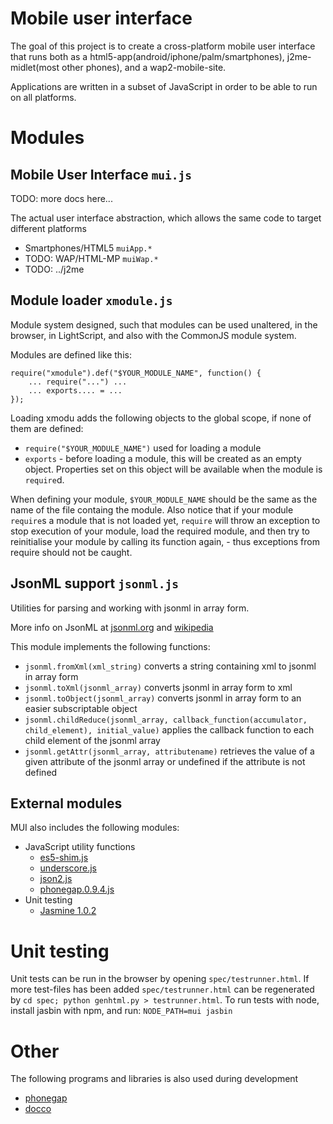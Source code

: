 # Mobile user interface

The goal of this project is to create a cross-platform mobile user interface that runs both as a html5-app(android/iphone/palm/smartphones), j2me-midlet(most other phones), and a wap2-mobile-site.

Applications are written in a subset of JavaScript in order to be able to run on all platforms.


# Modules

## Mobile User Interface `mui.js`

TODO: more docs here...

The actual user interface abstraction, which allows the same code to target different platforms

- Smartphones/HTML5 `muiApp.*`
- TODO: WAP/HTML-MP `muiWap.*`
- TODO: ../j2me

## Module loader `xmodule.js`

Module system designed, such that modules can be used unaltered,
in the browser, in LightScript, and also with the CommonJS module system.

Modules are defined like this:

    require("xmodule").def("$YOUR_MODULE_NAME", function() {
        ... require("...") ...
        ... exports.... = ...
    });


Loading xmodu adds the following objects to the global scope, if none of them are defined:

- `require("$YOUR_MODULE_NAME")` used for loading a module
- `exports` - before loading a module, this will be created as an empty object. Properties set on this object will be available when the module is `require`d.

When defining your module, `$YOUR_MODULE_NAME` should be the same as the name of the file containg the module.
Also notice that if your module `require`s a module that is not loaded yet, `require` will throw an exception to stop execution of your module, load the required module, and then try to reinitialise your module by calling its function again, - thus exceptions from require should not be caught.

## JsonML support `jsonml.js`

Utilities for parsing and working with jsonml in array form.

More info on JsonML at [jsonml.org](http://jsonml.org/) and [wikipedia](http://en.wikipedia.org/wiki/JsonML)

This module implements the following functions:

- `jsonml.fromXml(xml_string)` converts a string containing xml to jsonml in array form
- `jsonml.toXml(jsonml_array)` converts jsonml in array form to xml
- `jsonml.toObject(jsonml_array)` converts jsonml in array form to an easier subscriptable object
- `jsonml.childReduce(jsonml_array, callback_function(accumulator, child_element), initial_value)` applies the callback function to each child element of the jsonml array
- `jsonml.getAttr(jsonml_array, attributename)` retrieves the value of a given attribute of the jsonml array or undefined if the attribute is not defined

## External modules

MUI also includes the following modules:

- JavaScript utility functions
    - [es5-shim.js](https://github.com/kriskowal/es5-shim/)
    - [underscore.js](http://documentcloud.github.com/underscore/)
    - [json2.js](https://github.com/douglascrockford/JSON-js)
    - [phonegap.0.9.4.js](http://www.phonegap.com/)
- Unit testing
    - [Jasmine 1.0.2](http://pivotal.github.com/jasmine/)

# Unit testing

Unit tests can be run in the browser by opening `spec/testrunner.html`. If more test-files has been added `spec/testrunner.html` can be regenerated by `cd spec; python genhtml.py > testrunner.html`.  To run tests with node, install jasbin with npm, and run: `NODE_PATH=mui jasbin`

# Other

The following programs and libraries is also used during development

- [phonegap](http://www.phonegap.com/)
- [docco](https://github.com/jashkenas/docco)
